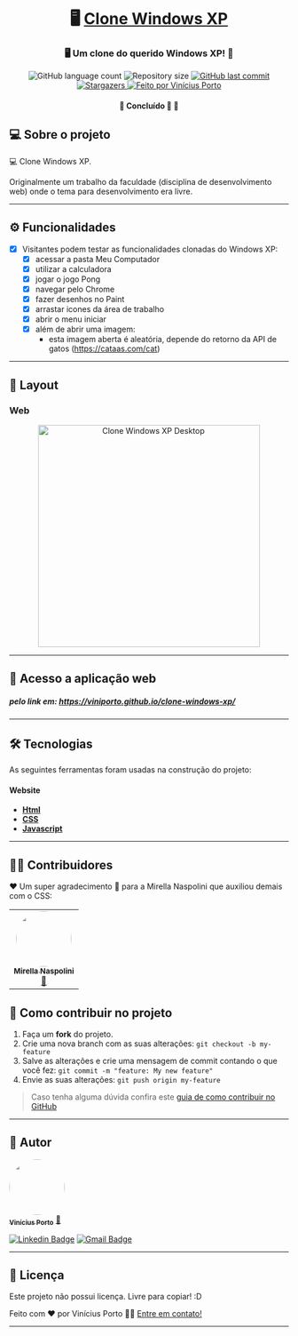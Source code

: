 

<h1 align="center">
     🖥️ <a href="#" alt="site "> Clone Windows XP </a>
</h1>

<h3 align="center">
    🖥️ Um clone do querido Windows XP! 💾
</h3>

<p align="center">
  <img alt="GitHub language count" src="https://img.shields.io/github/languages/count/viniporto/clone-windows-xp?color=%2304D361">

  <img alt="Repository size" src="https://img.shields.io/github/repo-size/viniporto/clone-windows-xp">
  
  <a href="https://github.com/viniporto/clone-windows-xp/commits/master">
    <img alt="GitHub last commit" src="https://img.shields.io/github/last-commit/viniporto/clone-windows-xp">
  </a>
    
   <a href="https://github.com/viniporto/clone-windows-xp/stargazers">
    <img alt="Stargazers" src="https://img.shields.io/github/stars/viniporto/clone-windows-xp?style=social">
  </a>

  <a href="https://www.linkedin.com/in/vinicius-porto-9a1996209/">
    <img alt="Feito por Vinícius Porto" src="https://img.shields.io/badge/feito%20por-ViníciusPorto-%237519C1">
  </a> 
 
</p>

<h4 align="center">
	🚧   Concluído 🚀 🚧
</h4>

## 💻 Sobre o projeto

💻 Clone Windows XP. 

Originalmente um trabalho da faculdade (disciplina de desenvolvimento web) onde o tema para desenvolvimento era livre.

---

## ⚙️ Funcionalidades

- [x] Visitantes podem testar as funcionalidades clonadas do Windows XP:
  - [x] acessar a pasta Meu Computador
  - [x] utilizar a calculadora
  - [x] jogar o jogo Pong
  - [x] navegar pelo Chrome
  - [x] fazer desenhos no Paint
  - [x] arrastar icones da área de trabalho
  - [x] abrir o menu iniciar
  - [x] além de abrir uma imagem: 
    - esta imagem aberta é aleatória, depende do retorno da API de gatos (https://cataas.com/cat)

---

## 🎨 Layout

### Web

<p align="center" style="display: flex; align-items: flex-start; justify-content: center;">
  <img alt="Clone Windows XP Desktop" title="#WindowsClone" src="https://wikiimg.tojsiabtv.com/wikipedia/en/6/64/Windows_XP_Luna.png" width="400px">
</p>

---

## 🚀 Acesso a aplicação web

##### pelo link em: https://viniporto.github.io/clone-windows-xp/

---

## 🛠 Tecnologias

As seguintes ferramentas foram usadas na construção do projeto:

#### **Website** 

-   **[Html](https://www.w3schools.com/html/)**
-   **[CSS](https://www.w3schools.com/css/)**
-   **[Javascript](https://developer.mozilla.org/pt-BR/docs/Web/JavaScript)**

---

## 👨‍💻 Contribuidores

❤️ Um super agradecimento 👏 para a Mirella Naspolini que auxiliou demais com o CSS:

<table>
  <tr>
    <td align="center"><a href="https://github.com/mirellanaspolini"><img style="border-radius: 50%;" src="https://avatars.githubusercontent.com/u/104786840?v=4" width="100px;" alt=""/><br /><sub><b>Mirella Naspolini</b></sub></a><br /><a href="https://github.com/mirellanaspolini" title="Mirella">🐧</a></td>
  </tr>
</table>

## 💪 Como contribuir no projeto

1. Faça um **fork** do projeto.
2. Crie uma nova branch com as suas alterações: `git checkout -b my-feature`
3. Salve as alterações e crie uma mensagem de commit contando o que você fez: `git commit -m "feature: My new feature"`
4. Envie as suas alterações: `git push origin my-feature`
> Caso tenha alguma dúvida confira este [guia de como contribuir no GitHub](./CONTRIBUTING.md)

---

## 🦸 Autor

<a href="https://github.com/ViniPorto">
 <img style="border-radius: 50%;" src="https://avatars.githubusercontent.com/u/81120004?v=4" width="100px;" alt=""/>
 <br />
 <sub><b>Vinícius Porto</b></sub></a> <a href="https://github.com/ViniPorto" title="ViniPorto">🚀</a>
 <br />

[![Linkedin Badge](https://img.shields.io/badge/-Vinicius-blue?style=flat-square&logo=Linkedin&logoColor=white&link=https://www.linkedin.com/in/vinicius-porto-9a1996209/)](https://www.linkedin.com/in/vinicius-porto-9a1996209/) 
[![Gmail Badge](https://img.shields.io/badge/-leinateporto@gmail.com-c14438?style=flat-square&logo=Gmail&logoColor=white&link=mailto:leinateporto@gmail.com)](mailto:leinateporto@gmail.com)

---

## 📝 Licença

Este projeto não possui licença. Livre para copiar! :D

Feito com ❤️ por Vinícius Porto 👋🏽 [Entre em contato!](https://www.linkedin.com/in/vinicius-porto-9a1996209/)

---
